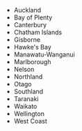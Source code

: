 - Auckland
- Bay of Plenty
- Canterbury
- Chatham Islands
- Gisborne
- Hawke's Bay
- Manawatu-Wanganui
- Marlborough
- Nelson
- Northland
- Otago
- Southland
- Taranaki
- Waikato
- Wellington
- West Coast
